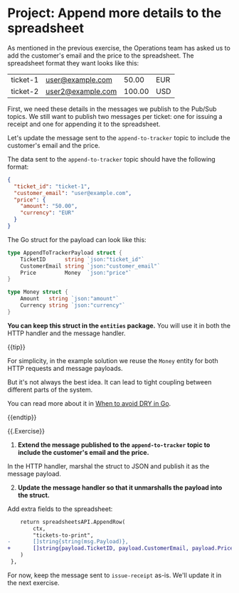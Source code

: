 # Project: Append more details to the spreadsheet

As mentioned in the previous exercise, the Operations team has asked us to add the customer's email and the price to the spreadsheet.
The spreadsheet format they want looks like this:

|          |                   |        |     |
|----------|-------------------|--------|-----|
| ticket-1 | user@example.com  | 50.00  | EUR |
| ticket-2 | user2@example.com | 100.00 | USD |


First, we need these details in the messages we publish to the Pub/Sub topics.
We still want to publish two messages per ticket: one for issuing a receipt and one for appending it to the spreadsheet.

Let's update the message sent to the `append-to-tracker` topic to include the customer's email and the price.

The data sent to the `append-to-tracker` topic should have the following format:

```json
{
  "ticket_id": "ticket-1",
  "customer_email": "user@example.com",
  "price": {
    "amount": "50.00",
    "currency": "EUR"
  }
}
```

The Go struct for the payload can look like this:

```go
type AppendToTrackerPayload struct {
    TicketID      string `json:"ticket_id"`
    CustomerEmail string `json:"customer_email"`
    Price         Money  `json:"price"`
}

type Money struct {
    Amount   string `json:"amount"`
    Currency string `json:"currency"`
}
```

**You can keep this struct in the `entities` package.**
You will use it in both the HTTP handler and the message handler.

{{tip}}

For simplicity, in the example solution we reuse the `Money` entity for both HTTP requests and message payloads.

But it's not always the best idea.
It can lead to tight coupling between different parts of the system.

You can read more about it in [When to avoid DRY in Go](https://threedots.tech/post/things-to-know-about-dry/).

{{endtip}}

{{.Exercise}}

1. **Extend the message published to the `append-to-tracker` topic to include the customer's email and the price.**

In the HTTP handler, marshal the struct to JSON and publish it as the message payload.

2. **Update the message handler so that it unmarshalls the payload into the struct.**

Add extra fields to the spreadsheet:

```diff
 	return spreadsheetsAPI.AppendRow(
		ctx,
 		"tickets-to-print",
-		[]string{string(msg.Payload)},
+		[]string{payload.TicketID, payload.CustomerEmail, payload.Price.Amount, payload.Price.Currency},
 	)
 },
```

For now, keep the message sent to `issue-receipt` as-is.
We'll update it in the next exercise.
